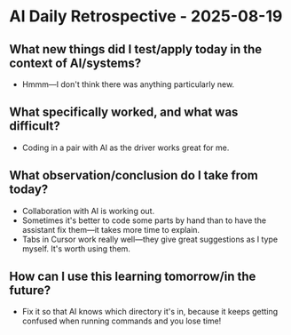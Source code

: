 # AI Daily Retrospective - 2025-08-19

## **What new things did I test/apply today in the context of AI/systems?**

- Hmmm—I don't think there was anything particularly new.

## **What specifically worked, and what was difficult?**

- Coding in a pair with AI as the driver works great for me.

## **What observation/conclusion do I take from today?**

- Collaboration with AI is working out.
- Sometimes it's better to code some parts by hand than to have the assistant fix them—it takes more time to explain.
- Tabs in Cursor work really well—they give great suggestions as I type myself. It's worth using them.

## **How can I use this learning tomorrow/in the future?**

- Fix it so that AI knows which directory it's in, because it keeps getting confused when running commands and you lose time!
